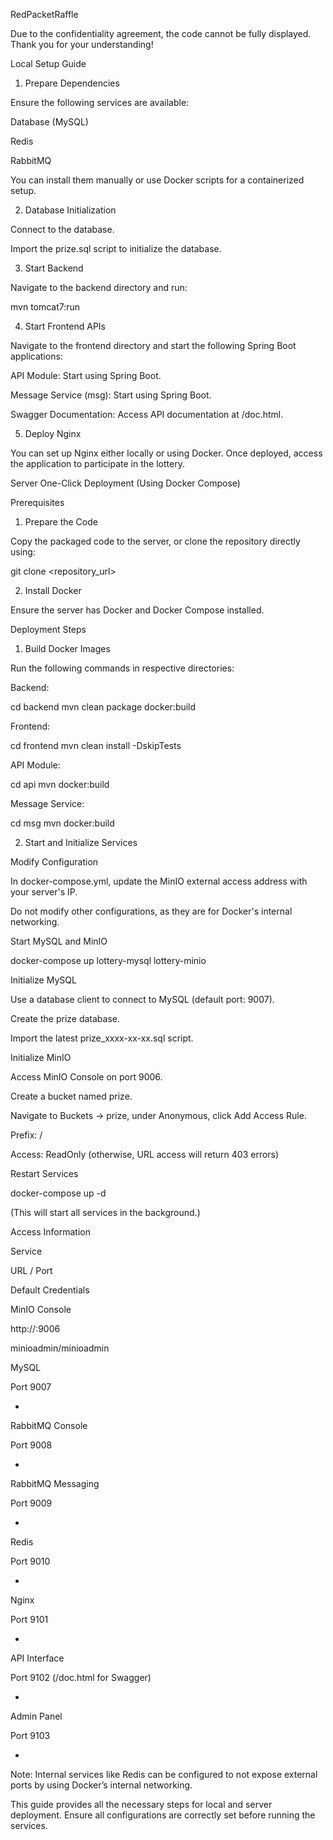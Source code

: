 RedPacketRaffle

Due to the confidentiality agreement, the code cannot be fully displayed. Thank you for your understanding!

Local Setup Guide

1. Prepare Dependencies

Ensure the following services are available:

Database (MySQL)

Redis

RabbitMQ

You can install them manually or use Docker scripts for a containerized setup.

2. Database Initialization

Connect to the database.

Import the prize.sql script to initialize the database.

3. Start Backend

Navigate to the backend directory and run:

mvn tomcat7:run

4. Start Frontend APIs

Navigate to the frontend directory and start the following Spring Boot applications:

API Module: Start using Spring Boot.

Message Service (msg): Start using Spring Boot.

Swagger Documentation: Access API documentation at /doc.html.

5. Deploy Nginx

You can set up Nginx either locally or using Docker. Once deployed, access the application to participate in the lottery.

Server One-Click Deployment (Using Docker Compose)

Prerequisites

1. Prepare the Code

Copy the packaged code to the server, or clone the repository directly using:

git clone <repository_url>

2. Install Docker

Ensure the server has Docker and Docker Compose installed.

Deployment Steps

1. Build Docker Images

Run the following commands in respective directories:

Backend:

cd backend
mvn clean package docker:build

Frontend:

cd frontend
mvn clean install -DskipTests

API Module:

cd api
mvn docker:build

Message Service:

cd msg
mvn docker:build

2. Start and Initialize Services

Modify Configuration

In docker-compose.yml, update the MinIO external access address with your server's IP.

Do not modify other configurations, as they are for Docker's internal networking.

Start MySQL and MinIO

docker-compose up lottery-mysql lottery-minio

Initialize MySQL

Use a database client to connect to MySQL (default port: 9007).

Create the prize database.

Import the latest prize_xxxx-xx-xx.sql script.

Initialize MinIO

Access MinIO Console on port 9006.

Create a bucket named prize.

Navigate to Buckets -> prize, under Anonymous, click Add Access Rule.

Prefix: /

Access: ReadOnly (otherwise, URL access will return 403 errors)

Restart Services

docker-compose up -d

(This will start all services in the background.)

Access Information

Service

URL / Port

Default Credentials

MinIO Console

http://<server-ip>:9006

minioadmin/minioadmin

MySQL

Port 9007

-

RabbitMQ Console

Port 9008

-

RabbitMQ Messaging

Port 9009

-

Redis

Port 9010

-

Nginx

Port 9101

-

API Interface

Port 9102 (/doc.html for Swagger)

-

Admin Panel

Port 9103

-

Note: Internal services like Redis can be configured to not expose external ports by using Docker’s internal networking.

This guide provides all the necessary steps for local and server deployment. Ensure all configurations are correctly set before running the services.
